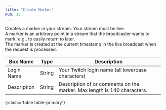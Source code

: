 ```yaml
---
title: "Create Marker"
num: 15
---
```


Creates a marker in your stream. Your stream must be live.\
A marker is an arbitrary point in a stream that the broadcaster wants to mark; e.g., to easily return to later.\
The marker is created at the current timestamp in the live broadcast when the request is processed.

| Box Name | Type | Description | 
|-------|--------|--------
|Login Name|String|Your Twitch login name (all lowercase characters)
|Description|String|Description of or comments on the marker. Max length is 140 characters.
{:class='table table-primary'}











